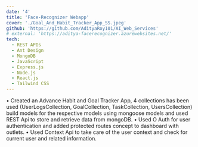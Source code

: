 ```yaml
---
date: '4'
title: 'Face-Recognizer Webapp'
cover: './Goal_And_Habit_Tracker_App_SS.jpeg'
github: 'https://github.com/AdityaRoy101/AI_Web_Services'
# external: 'https://aditya-facerecognizer.azurewebsites.net/'
tech:
  - REST APIs
  - Ant Design
  - MongoDB
  - JavaScript
  - Express.js
  - Node.js
  - React.js
  - Tailwind CSS
---
```


• Created an Advance Habit and Goal Tracker App, 4 collections has been used (UserLogsCollection, GoalCollection, TaskCollection, UsersCollection) build models for the respective models using mongoose models and used REST Api to store and retrieve data from mongoDB.
• Used O Auth for user authentication and added protected routes concept to dashboard with outlets.
• Used Context Api to take care of the user context and check for current user and related information.
